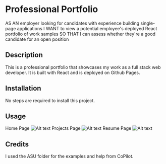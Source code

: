 # Professional Portfolio

AS AN employer looking for candidates with experience building single-page applications
I WANT to view a potential employee's deployed React portfolio of work samples
SO THAT I can assess whether they're a good candidate for an open position

## Description

This is a professional portfolio that showcases my work as a full stack web developer. It is built with React and is deployed on Github Pages.

## Installation 

No steps are required to install this project.

## Usage
Home Page
![Alt text](<src/assets/Screenshot 2023-12-13 at 11.12.00 PM.png>)
Projects Page
![Alt text](<src/assets/Screenshot 2023-12-13 at 11.12.10 PM.png>)
Resume Page
![Alt text](<src/assets/Screenshot 2023-12-13 at 11.12.14 PM.png>)

## Credits

I used the ASU folder for the examples and help from CoPilot.